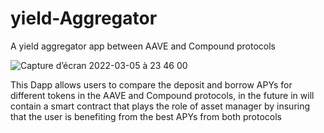 # yield-Aggregator

A yield aggregator app between AAVE and Compound protocols

![Capture d’écran 2022-03-05 à 23 46 00](https://user-images.githubusercontent.com/83681204/156902471-1fc599a7-9e39-4c8f-8c6d-1b0026dd6f49.png)

This Dapp allows users to compare the deposit and borrow APYs for different tokens in the AAVE and Compound protocols, in the future in will contain a smart contract that plays the role of asset manager by insuring that the user is benefiting from the best APYs from both protocols
